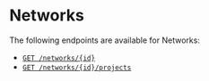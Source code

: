 # Networks

The following endpoints are available for Networks:

- [`GET /networks/{id}`](View.md)
- [`GET /networks/{id}/projects`](projects/List.md)
